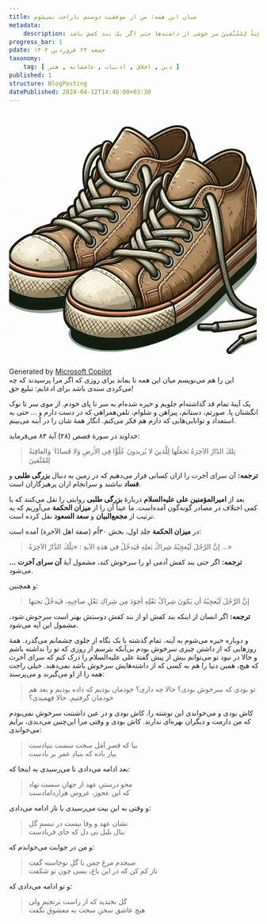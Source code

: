 ```yaml
---
title: میان این همه: من از موفقیت دوستم ناراحت نمی‌شوم
metadata: 
    description: روایتی از حضرت علی درباره آیه تِلكَ الدّارُ الآخِرَةُ نَجعَلُها لِلَّذينَ لا يُريدونَ عُلُوًّا فِي الأَرضِ وَلا فَسادًا ۚ وَالعاقِبَةُ لِلمُتَّقينَ سر خوشی از داشته‌ها حتی اگر یک بند کفش باشد
progress_bar: 1
pdate: جمعه ۲۴ فروردین ۱۴۰۳
taxonomy:
    tag: [ دین , اخلاق , ادبیات , عاشقانه , هنر ]
published: 1
structure: BlogPosting
datePublished: 2024-04-12T14:40:00+03:30
---
```

![ یک جفت کفش قدیمی بندی ساخته شده با هوش مصنوعی ](shoes.webp?classes=center)
<div class="align-center">
Generated by <a href="https://www.bing.com/images/create/old-shoes-with-shoelace-in-cartoon-white-backgroun/1-6619015e31904ba59780c5107224265a?id=Q%2Fc6GVa5%2BTCTv8FBOEV5zg.N7A7dhqFgiVJ24GHCLMVzA&view=detailv2&idpp=genimg&noidpclose=1&thid=OIG4.Ch.F1.Ko6AfX1Gh_C1gW&form=SYDBIC&ssp=1&safesearch=moderate&setlang=en&cc=XL&pc=SANSAAND">Microsoft Copilot</a>
</div>
این‌ را هم ‌می‌نویسم میان این همه تا بماند برای روزی که اگر مرا پرسیدند که چه می‌کردی سندی باشد برای ادعایم: تبلیغ حق!

یک آینهٔ تمام قد گذاشته‌ام جلویم و خیره شده‌ام به سر تا پای خودم. از موی سر تا نوک انگشتان پا. صورتم، دستانم، پیراهن و شلوام، تلفن‌همراهی که در دست دارم و ... حتی به استعداد و توانایی‌هایی که دارم هم فکر می‌کنم. انگار همهٔ شان را در آینه می‌بینم. 

خداوند در سورهٔ قصص (۲۸) آیهٔ ۸۳ می‌فرماید:

> تِلكَ الدّارُ الآخِرَةُ نَجعَلُها لِلَّذينَ لا يُريدونَ عُلُوًّا فِي الأَرضِ وَلا فَسادًا ۚ وَالعاقِبَةُ لِلمُتَّقينَ

**ترجمه:** آن سرای آخرت را ازان کسانی قرار می‌دهیم که در زمین به دنبال **بزرگی طلبی** و **فساد** نباشند و سرانجام ازان پرهیزگاران است.  

بعد از **امیرالمؤمنین علی علیه‌السلام** دربارهٔ **بزرگی طلبی** روایتی را نقل می‌کنند که با کمی اختلاف در مصادر گونه‌گون آمده‌است. ما عیناً آن را از **میزان الحکمة** می‌آوریم که به ترتیب از **مجمع‌البیان** و **سعد السعود** نقل کرده است.

در **میزان الحکمة** جلد اول، بخش ۳۰اُم (صفة اهل الآخرة) آمده است:

>  إنَّ الرَّجُلَ لَيُعجِبُهُ شِراكُ نَعلِهِ فَيَدخُلُ في هذهِ الآیةِ : «تِلْكَ الدَّارُ الآخِرَةُ ...»

<!---->

**ترجمه:** اگر حتی بند کفش آدمی او را سرخوش کند، مشمول آیهٔ **آن سرای آخرت ...** می‌شود.

و همچنین:

>  إنَّ الرَّجُلَ لَيُعجِبُهُ أن يَكونَ شِراکُ نَعْلِهِ أجوَدَ مِن شِراكِ نَعْلِ صاحِبِهِ، فَيَدخُلُ تحتها

**ترجمه:** اگر انسان از اینکه بند کفش او از بند کفش دوستش بهتر است سرخوش شود، مشمول این آیه می‌شود.

و دوباره خیره می‌شوم به آینه. تمام گذشته با یک نگاه از جلوی چشمانم می‌گذرد. همهٔ روزهایی که از داشتن چیزی سرخوش بودم بی‌آنکه بترسم از روزی که تو را نداشته باشم و حالا در نبود تو می‌توانم بیش‌ از پیش گفتهٔ علی علیه‌السلام را درک کنم که سرای آخرت که هیچ، همین دنیا را هم به کسی که از داشته‌هایش سرخوش باشد نمی‌دهند. خیلی راحت همه را از او می‌گیرند و می‌پرسند: 

> تو بودی که سرخوش بودی؟ حالا چه داری؟ خودمان بودیم که داده بودیم و بعد هم خودمان گرفتیم. حالا فهمیدی؟

کاش بودی و می‌خواندی این نوشته را. کاش بودی و در عین داشتنت سرخوش نمی‌بودم که من دارمت و دیگران بهره‌ای ندارند. کاش بودی و وقتی مرا این‌چنین می‌دیدی، برایم می‌خواندی:

> بیا که قصرِ اَمَل سخت سست بنیادست  
> بیار باده که بنیادِ عمر بر بادست

بعد ادامه می‌دادی تا می‌رسیدی به اینجا که:

> مجو درستیِ عهد از جهانِ سست نهاد  
> که این عجوز، عروس هزاردامادست

و وقتی به این بیت می‌رسیدی با ناز ادامه می‌دادی:

> نشان عهد و وفا نیست در تبسمِ گل  
> بنال بلبل بی دل که جای فریادست

و من در جوابت می‌خواندم که:

> صبحدم مرغِ چمن با گلِ نوخاسته گفت  
> ناز کم کن که در این باغ، بسی چون تو شکفت

و تو ادامه می‌دادی که:

> گل بخندید که از راست نرنجیم ولی  
> هیچ عاشق سخنِ سخت به معشوق نگفت

